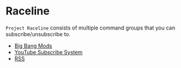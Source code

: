 # Raceline
`Project Raceline` consists of multiple command groups that you can subscribe/unsubscribe to.

* [Big Bang Mods](https://github.com/TCLRainbow/DimBot.wiki/raceline/bbm.md)
* [YouTube Subscribe System](https://github.com/TCLRainbow/DimBot.wiki/raceline/yt.md)
* [RSS](https://github.com/TCLRainbow/DimBot.wiki/raceline/rss.md)